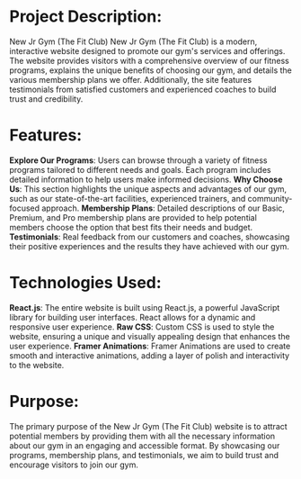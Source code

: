 # Project Description:

  New Jr Gym (The Fit Club)
  New Jr Gym (The Fit Club) is a modern, interactive website designed to promote our gym's services and offerings. The website provides visitors with a comprehensive overview of our fitness 
  programs, explains the unique benefits of choosing our gym, and details the various membership plans we offer. Additionally, the site features testimonials from satisfied customers and 
  experienced coaches to build trust and credibility.

# Features:

  **Explore Our Programs**: Users can browse through a variety of fitness programs tailored to different needs and goals. Each program includes detailed information to help users make informed decisions.
  **Why Choose Us**: This section highlights the unique aspects and advantages of our gym, such as our state-of-the-art facilities, experienced trainers, and community-focused approach.
  **Membership Plans**: Detailed descriptions of our Basic, Premium, and Pro membership plans are provided to help potential members choose the option that best fits their needs and budget.
  **Testimonials**: Real feedback from our customers and coaches, showcasing their positive experiences and the results they have achieved with our gym.

# Technologies Used:

  **React.js**: The entire website is built using React.js, a powerful JavaScript library for building user interfaces. React allows for a dynamic and responsive user experience.
  **Raw CSS**: Custom CSS is used to style the website, ensuring a unique and visually appealing design that enhances the user experience.
  **Framer Animations**: Framer Animations are used to create smooth and interactive animations, adding a layer of polish and interactivity to the website.

# Purpose:

  The primary purpose of the New Jr Gym (The Fit Club) website is to attract potential members by providing them with all the necessary information about our gym in an engaging and accessible 
  format. By showcasing our programs, membership plans, and testimonials, we aim to build trust and encourage visitors to join our gym.
